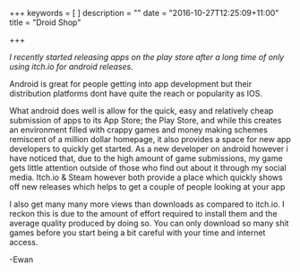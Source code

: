 +++
keywords = [
]
description = ""
date = "2016-10-27T12:25:09+11:00"
title = "Droid Shop"

+++

_I recently started releasing apps on the play store after a long time of only using itch.io for android releases._

Android is great for people getting into app development but their distribution platforms dont have quite the reach or popularity as IOS.

What android does well is allow for the quick, easy and relatively cheap submission of apps to its App Store; the Play Store, and while this creates an environment filled with crappy games and money making schemes remiscent of a million dollar homepage, it also provides a space for new app developers to quickly get started. As a new developer on android however i have noticed that, due to the high amount of game submissions, my game gets little attention outside of those who find out about it through my social media. Itch.io & Steam however both provide a place which quickly shows off new releases which helps to get a couple of people looking at your app

I also get many many more views than downloads as compared to itch.io. I reckon this is due to the amount of effort required to install them and the average quality produced by doing so. You can only download so many shit games before you start being a bit careful with your time and internet access.

-Ewan
